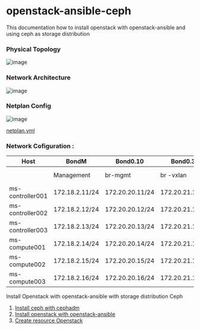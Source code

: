# openstack-ansible-ceph
This documentation how to install openstack with openstack-ansible and using ceph as storage distribution

### Physical Topology

![image](https://github.com/pahrialms/openstack-ansible-ceph/assets/82088448/fcf43620-0985-4db2-b50d-b6e4c8e5909b)

### Network Architecture

![image](https://github.com/pahrialms/openstack-ansible-ceph/assets/82088448/482f8c55-00f4-4b98-b1f8-3cfd9989c9cd)


### Netplan Config

![image](https://github.com/pahrialms/openstack-ansible-ceph/assets/82088448/b998d792-ed19-43e5-a89b-9dbe6c7b84ea)


[netplan.yml](https://github.com/pahrialms/openstack-ansible-ceph/blob/main/network/netplan.yml)

### Network Cofiguration :

| Host              | BondM          | Bond0.10        | Bond0.30        | Bond0.40        |Bond1.20        | br-vlan              |
|-------------------|----------------|-----------------|-----------------|-----------------|-----------------|---------------------|
|                   | Management     | br-mgmt          | br -vxlan      | br-ext          |br-storage       |FIP Network/Untag    |
| ms-controller001 | 172.18.2.11/24 | 172.20.20.11/24 | 172.20.21.11/24 | 172.20.22.11/24 |  172.16.16.11/24 |                 |
| ms-controller002 | 172.18.2.12/24 | 172.20.20.12/24 | 172.20.21.12/24 | 172.20.22.12/24 |  172.16.16.12/24 |                 |
| ms-controller003 | 172.18.2.13/24 | 172.20.20.13/24 | 172.20.21.13/24 | 172.20.22.13/24 | 172.16.16.13/24 |                  |
| ms-compute001     | 172.18.2.14/24 | 172.20.20.14/24 | 172.20.21.14/24 | 172.20.22.14/24 | 172.16.16.14/24 |                 |
| ms-compute002     | 172.18.2.15/24 | 172.20.20.15/24 | 172.20.21.15/24 | 172.20.22.15/24 | 172.16.16.15/24 |                 |
| ms-compute003     | 172.18.2.16/24 | 172.20.20.16/24 | 172.20.21.16/24 | 172.20.22.16/24 | 172.16.16.16/24 |                 |


Install Openstack with openstack-ansible with storage distribution Ceph

1. [Install ceph with cephadm](https://github.com/pahrialms/kolla-ansible-with-ceph/blob/main/ceph/cephadm.md)
2. [Install openstack with openstack-ansible](https://github.com/pahrialms/openstack-ansible-ceph/blob/main/openstack/openstack-ansible-ceph.md)
3. [Create resource Openstack](https://github.com/pahrialms/integrate-openstack-kube/blob/main/openstack/create-resource-openstack.md)
